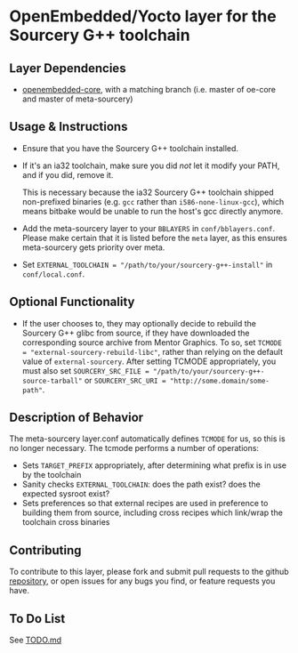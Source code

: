 OpenEmbedded/Yocto layer for the Sourcery G++ toolchain
=======================================================

Layer Dependencies
------------------

- [openembedded-core](https://github.com/openembedded/openembedded-core), with
  a matching branch (i.e. master of oe-core and master of meta-sourcery)

Usage & Instructions
--------------------

- Ensure that you have the Sourcery G++ toolchain installed.
- If it's an ia32 toolchain, make sure you did *not* let it modify your PATH,
  and if you did, remove it.

  This is necessary because the ia32 Sourcery G++ toolchain
  shipped non-prefixed binaries (e.g. `gcc` rather than `i586-none-linux-gcc`), which
  means bitbake would be unable to run the host's gcc directly anymore.
- Add the meta-sourcery layer to your `BBLAYERS` in `conf/bblayers.conf`. Please make
  certain that it is listed before the `meta` layer, as this ensures meta-sourcery gets
  priority over meta.
- Set `EXTERNAL_TOOLCHAIN = "/path/to/your/sourcery-g++-install"` in `conf/local.conf`.

Optional Functionality
----------------------

- If the user chooses to, they may optionally decide to rebuild the Sourcery G++ glibc
  from source, if they have downloaded the corresponding source archive from Mentor
  Graphics. To so, set `TCMODE = "external-sourcery-rebuild-libc"`, rather than relying
  on the default value of `external-sourcery`. After setting TCMODE appropriately, you
  must also set `SOURCERY_SRC_FILE = "/path/to/your/sourcery-g++-source-tarball"` or
  `SOURCERY_SRC_URI = "http://some.domain/some-path"`.

Description of Behavior
-----------------------

The meta-sourcery layer.conf automatically defines `TCMODE` for us, so this is no longer
necessary.  The tcmode performs a number of operations:

- Sets `TARGET_PREFIX` appropriately, after determining what prefix is in use by the toolchain
- Sanity checks `EXTERNAL_TOOLCHAIN`: does the path exist? does the expected sysroot exist?
- Sets preferences so that external recipes are used in preference to building
  them from source, including cross recipes which link/wrap the toolchain
  cross binaries

Contributing
------------

To contribute to this layer, please fork and submit pull requests to the
github [repository](https://github.com/MentorEmbedded/meta-sourcery), or open
issues for any bugs you find, or feature requests you have.

To Do List
----------

See [TODO.md](TODO.md)
